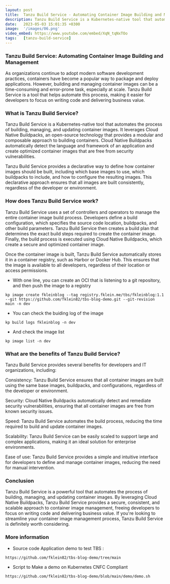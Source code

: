 ```yaml
---
layout: post
title:  Tanzu Build Service - Automating Container Image Building and Management
description: Tanzu Build Service is a Kubernetes-native tool that automates the process of building, managing, and updating container images. How do I use TBS?
date:   2023-05-03 15:01:35 +0300
image:  '/images/06.png'
video_embed: https://www.youtube.com/embed/XqN_tqNxTOo
tags:   [tanzu-build-service]
---
```


### Tanzu Build Service: Automating Container Image Building and Management

As organizations continue to adopt modern software development practices, containers have become a popular way to package and deploy applications. However, building and managing container images can be a time-consuming and error-prone task, especially at scale. Tanzu Build Service is a tool that helps automate this process, making it easier for developers to focus on writing code and delivering business value.

### What is Tanzu Build Service?

Tanzu Build Service is a Kubernetes-native tool that automates the process of building, managing, and updating container images. It leverages Cloud Native Buildpacks, an open-source technology that provides a modular and composable approach to building containers. Cloud Native Buildpacks automatically detect the language and framework of an application and create optimized container images that are free from security vulnerabilities.

Tanzu Build Service provides a declarative way to define how container images should be built, including which base images to use, which buildpacks to include, and how to configure the resulting images. This declarative approach ensures that all images are built consistently, regardless of the developer or environment.

### How does Tanzu Build Service work?

Tanzu Build Service uses a set of controllers and operators to manage the entire container image build process. Developers define a build configuration, which specifies the source code location, buildpacks, and other build parameters. Tanzu Build Service then creates a build plan that determines the exact build steps required to create the container image. Finally, the build process is executed using Cloud Native Buildpacks, which create a secure and optimized container image.

Once the container image is built, Tanzu Build Service automatically stores it in a container registry, such as Harbor or Docker Hub. This ensures that the image is available to all developers, regardless of their location or access permissions.

- With one line, you can create an OCI that is listening to a git repository, and then push the image to a registry

~~~
kp image create fkleinblog --tag registry.fklein.me/tbs/fkleinblog:1.1 --git https://github.com/fklein82/tbs-blog-demo.git --git-revision main -n dev
~~~

- You can check the buiding log of the image

~~~
kp build logs fkleinblog -n dev
~~~

- And check the image list

~~~
kp image list -n dev
~~~

### What are the benefits of Tanzu Build Service?

Tanzu Build Service provides several benefits for developers and IT organizations, including:

Consistency: Tanzu Build Service ensures that all container images are built using the same base images, buildpacks, and configurations, regardless of the developer or environment.

Security: Cloud Native Buildpacks automatically detect and remediate security vulnerabilities, ensuring that all container images are free from known security issues.

Speed: Tanzu Build Service automates the build process, reducing the time required to build and update container images.

Scalability: Tanzu Build Service can be easily scaled to support large and complex applications, making it an ideal solution for enterprise environments.

Ease of use: Tanzu Build Service provides a simple and intuitive interface for developers to define and manage container images, reducing the need for manual intervention.

### Conclusion

Tanzu Build Service is a powerful tool that automates the process of building, managing, and updating container images. By leveraging Cloud Native Buildpacks, Tanzu Build Service provides a secure, consistent, and scalable approach to container image management, freeing developers to focus on writing code and delivering business value. If you're looking to streamline your container image management process, Tanzu Build Service is definitely worth considering.

### More information


- Source code Application demo to test TBS : 

~~~
https://github.com/fklein82/tbs-blog-demo/tree/main
~~~

- Script to Make a demo on Kubernetes CNFC Compliant

~~~
https://github.com/fklein82/tbs-blog-demo/blob/main/demo/demo.sh
~~~